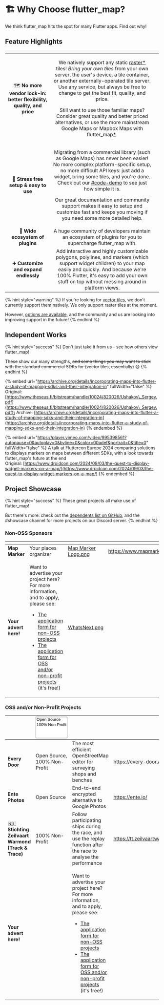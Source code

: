 # 🏗️ Why Choose flutter\_map?

We think flutter\_map hits the spot for many Flutter apps. Find out why!

## Feature Highlights

<table data-card-size="large" data-view="cards" data-full-width="true"><thead><tr><th align="center"></th><th align="center"></th><th data-hidden data-card-cover data-type="files"></th></tr></thead><tbody><tr><td align="center">🗺️ <strong>No more vendor lock-in: better flexibility, quality, and price</strong></td><td align="center"><p>We natively support any static <a data-footnote-ref href="#user-content-fn-1">raster*</a> tiles! <em>Bring your own tiles</em> from your own server, the user's device, a tile container, or another externally-operated tile server. Use any service, but always be free to change to get the best fit, quality, and price.</p><p></p><p>Still want to use those familiar maps? Consider great quality and better priced alternatives, or use the more mainstream Google Maps or Mapbox Maps with flutter_map<a data-footnote-ref href="#user-content-fn-2">*</a>.</p></td><td></td></tr><tr><td align="center">💪 <strong>Stress free setup &#x26; easy to use</strong></td><td align="center"><p>Migrating from a commercial library (such as Google Maps) has never been easier! No more complex platform-specific setup, no more difficult API keys: just add a widget, bring some tiles, and you're done. Check out our <a data-mention href="./#code-demo">#code-demo</a> to see just how simple it is.</p><p></p><p>Our great documentation and community support makes it easy to setup and customize fast and keeps you moving if you need some more detailed help.</p></td><td></td></tr><tr><td align="center">🧩 <strong>Wide ecosystem of plugins</strong></td><td align="center">A huge community of developers maintain an ecosystem of plugins for you to supercharge flutter_map with.</td><td></td></tr><tr><td align="center">➕ <strong>Customize and expand endlessly</strong></td><td align="center">Add interactive and highly customizable polygons, polylines, and markers (which support widget children) to your map easily and quickly. And because we're 100% Flutter, it's easy to add your own stuff on top without messing around in platform views.</td><td></td></tr></tbody></table>

{% hint style="warning" %}
If you're looking for [vector tiles](getting-started/explanation/raster-vs-vector-tiles.md#raster-tiles), we don't currently support them natively. We only support raster tiles at the moment.

However, [options are available](getting-started/explanation/raster-vs-vector-tiles.md#using-vector-tiles), and the community and us are looking into improving support in the future!
{% endhint %}

## Independent Works

{% hint style="success" %}
Don't just take it from us - see how others view flutter\_map!

These show our many strengths, ~~and some things you may want to stick with the standard commercial SDKs for (vector tiles, essentially)~~ :smile:
{% endhint %}

{% embed url="https://archive.org/details/incorporating-maps-into-flutter-a-study-of-mapping-sdks-and-their-integration-in" fullWidth="false" %}
Original: [https://www.theseus.fi/bitstream/handle/10024/820026/Ushakov\_Sergey.pdf](https://www.theseus.fi/bitstream/handle/10024/820026/Ushakov\_Sergey.pdf)\
Archive: [https://archive.org/details/incorporating-maps-into-flutter-a-study-of-mapping-sdks-and-their-integration-in](https://archive.org/details/incorporating-maps-into-flutter-a-study-of-mapping-sdks-and-their-integration-in)
{% endembed %}

{% embed url="https://player.vimeo.com/video/995398561?autopause=0&autoplay=0&byline=0&color=00adef&portrait=0&title=0" fullWidth="false" %}
A talk at Fluttercon Europe 2024 comparing solutions to displays markers on maps between different SDKs, with a look towards flutter\_map's future at the end\
Original: [https://www.droidcon.com/2024/09/03/the-quest-to-display-widget-markers-on-a-map/](https://www.droidcon.com/2024/09/03/the-quest-to-display-widget-markers-on-a-map/)
{% endembed %}

## Project Showcase

{% hint style="success" %}
These great projects all make use of flutter\_map!

But there's more: check out the [dependents list on GitHub](https://github.com/fleaflet/flutter\_map/network/dependents), and the #showcase channel for more projects on our Discord server.
{% endhint %}

### Non-OSS Sponsors

<table data-card-size="large" data-view="cards"><thead><tr><th></th><th></th><th data-hidden data-card-cover data-type="files"></th><th data-hidden data-card-target data-type="content-ref"></th></tr></thead><tbody><tr><td><strong>Map Marker</strong></td><td>Your places organizer</td><td><a href=".gitbook/assets/Map Marker Logo.png">Map Marker Logo.png</a></td><td><a href="https://www.mapmarker.app/">https://www.mapmarker.app/</a></td></tr><tr><td><strong>Your advert here!</strong></td><td><p>Want to advertise your project here? For more information, and to apply, please see:</p><ul><li><a href="https://docs.google.com/forms/d/e/1FAIpQLSeXALT0XVnWdl8vTcYQUz9l3mC7j63Et1MIkkEnnn7BgToRtw/viewform?usp=sf_link">The application form for non-OSS projects</a></li><li><a href="https://docs.google.com/forms/d/e/1FAIpQLSeM3RgRc-QG7diODXd29DzuQWAWlutUQC3uR_b0cSwbaOkOjg/viewform?usp=sf_link">The application form for OSS and/or non-profit projects</a> (it's free!)</li></ul></td><td><a href=".gitbook/assets/WhatsNext.png">WhatsNext.png</a></td><td></td></tr></tbody></table>

### OSS and/or Non-Profit Projects

<table data-card-size="large" data-view="cards"><thead><tr><th></th><th><select multiple><option value="288089d75dba4cc2930ef1e879241692" label="Open Source" color="blue"></option><option value="602c8c9d2d4b4c9bbdc1b704dbed0fe5" label="100% Non-Profit" color="blue"></option></select></th><th></th><th data-hidden data-card-target data-type="content-ref"></th><th data-hidden data-card-cover data-type="files"></th></tr></thead><tbody><tr><td><strong>Every Door</strong></td><td><span data-option="288089d75dba4cc2930ef1e879241692">Open Source, </span><span data-option="602c8c9d2d4b4c9bbdc1b704dbed0fe5">100% Non-Profit</span></td><td>The most efficient OpenStreetMap editor for surveying shops and benches</td><td><a href="https://every-door.app/">https://every-door.app/</a></td><td><a href=".gitbook/assets/Every Door Logo.png">Every Door Logo.png</a></td></tr><tr><td><strong>Ente Photos</strong></td><td><span data-option="288089d75dba4cc2930ef1e879241692">Open Source</span></td><td>End-to-end encrypted alternative to Google Photos </td><td><a href="https://ente.io/">https://ente.io/</a></td><td><a href=".gitbook/assets/Ente Photos Logo.png">Ente Photos Logo.png</a></td></tr><tr><td>🇳🇱 <strong>Stichting Zeilvaart Warmond (Track &#x26; Trace)</strong></td><td><span data-option="602c8c9d2d4b4c9bbdc1b704dbed0fe5">100% Non-Profit</span></td><td>Follow participating ships during the race, and use the replay function after the race to analyse the performance</td><td><a href="https://tt.zeilvaartwarmond.nl/">https://tt.zeilvaartwarmond.nl/</a></td><td><a href=".gitbook/assets/Stichting Zeilvaart Warmond.jpg">Stichting Zeilvaart Warmond.jpg</a></td></tr><tr><td><strong>Your advert here!</strong></td><td></td><td><p>Want to advertise your project here? For more information, and to apply, please see:</p><ul><li><a href="https://docs.google.com/forms/d/e/1FAIpQLSeXALT0XVnWdl8vTcYQUz9l3mC7j63Et1MIkkEnnn7BgToRtw/viewform?usp=sf_link">The application form for non-OSS projects</a></li><li><a href="https://docs.google.com/forms/d/e/1FAIpQLSeM3RgRc-QG7diODXd29DzuQWAWlutUQC3uR_b0cSwbaOkOjg/viewform?usp=sf_link">The application form for OSS and/or non-profit projects</a> (it's free!)</li></ul></td><td></td><td><a href=".gitbook/assets/WhatsNext.png">WhatsNext.png</a></td></tr></tbody></table>

[^1]: See below for information about vector tile support.

[^2]: It may cost more to use services which provide their own SDKs through flutter\_map, but there's a reason they do that ;)
